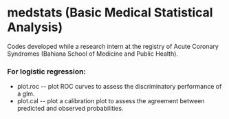 # medstats (Basic Medical Statistical Analysis)
Codes developed while a research intern at the registry of Acute Coronary Syndromes (Bahiana School of Medicine and Public Health).

### For logistic regression:
- plot.roc -- plot ROC curves to assess the discriminatory performance of a glm.
- plot.cal -- plot a calibration plot to assess the agreement between predicted and observed probabilities.
